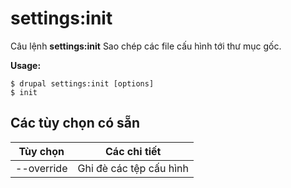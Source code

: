 # settings:init
Câu lệnh **settings:init** Sao chép các file cấu hình tới thư mục gốc.

**Usage:**
```
$ drupal settings:init [options] 
$ init  
```

## Các tùy chọn có sẵn
Tùy chọn | Các chi tiết
-------|-------------
--override | Ghi đè các tệp cấu hình
